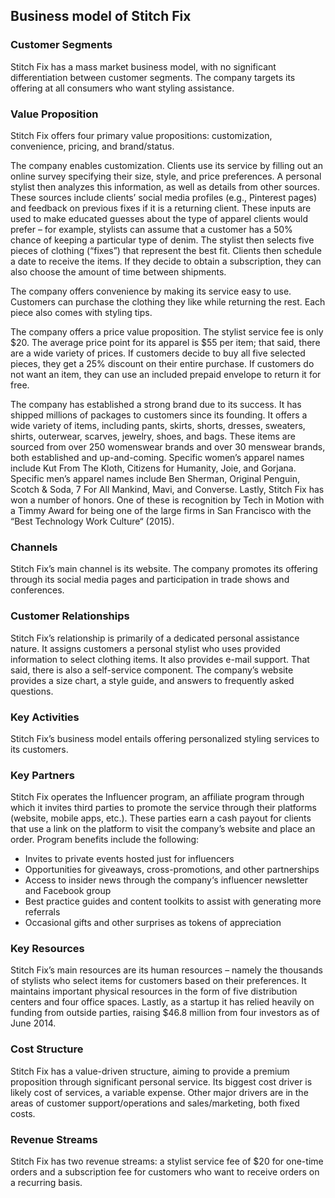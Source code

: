Business model of Stitch Fix
----------------------------

 ### Customer Segments

 Stitch Fix has a mass market business model, with no significant differentiation between customer segments. The company targets its offering at all consumers who want styling assistance.

 ### Value Proposition

 Stitch Fix offers four primary value propositions: customization, convenience, pricing, and brand/status.

 The company enables customization. Clients use its service by filling out an online survey specifying their size, style, and price preferences. A personal stylist then analyzes this information, as well as details from other sources. These sources include clients’ social media profiles (e.g., Pinterest pages) and feedback on previous fixes if it is a returning client. These inputs are used to make educated guesses about the type of apparel clients would prefer – for example, stylists can assume that a customer has a 50% chance of keeping a particular type of denim. The stylist then selects five pieces of clothing (“fixes”) that represent the best fit. Clients then schedule a date to receive the items. If they decide to obtain a subscription, they can also choose the amount of time between shipments.

 The company offers convenience by making its service easy to use. Customers can purchase the clothing they like while returning the rest. Each piece also comes with styling tips.

 The company offers a price value proposition. The stylist service fee is only $20. The average price point for its apparel is $55 per item; that said, there are a wide variety of prices. If customers decide to buy all five selected pieces, they get a 25% discount on their entire purchase. If customers do not want an item, they can use an included prepaid envelope to return it for free.

 The company has established a strong brand due to its success. It has shipped millions of packages to customers since its founding. It offers a wide variety of items, including pants, skirts, shorts, dresses, sweaters, shirts, outerwear, scarves, jewelry, shoes, and bags. These items are sourced from over 250 womenswear brands and over 30 menswear brands, both established and up-and-coming. Specific women’s apparel names include Kut From The Kloth, Citizens for Humanity, Joie, and Gorjana. Specific men’s apparel names include Ben Sherman, Original Penguin, Scotch & Soda, 7 For All Mankind, Mavi, and Converse. Lastly, Stitch Fix has won a number of honors. One of these is recognition by Tech in Motion with a Timmy Award for being one of the large firms in San Francisco with the “Best Technology Work Culture“ (2015).

 ### Channels

 Stitch Fix’s main channel is its website. The company promotes its offering through its social media pages and participation in trade shows and conferences.

 ### Customer Relationships

 Stitch Fix’s relationship is primarily of a dedicated personal assistance nature. It assigns customers a personal stylist who uses provided information to select clothing items. It also provides e-mail support. That said, there is also a self-service component. The company’s website provides a size chart, a style guide, and answers to frequently asked questions.

 ### Key Activities

 Stitch Fix’s business model entails offering personalized styling services to its customers.

 ### Key Partners

 Stitch Fix operates the Influencer program, an affiliate program through which it invites third parties to promote the service through their platforms (website, mobile apps, etc.). These parties earn a cash payout for clients that use a link on the platform to visit the company’s website and place an order. Program benefits include the following:

  * Invites to private events hosted just for influencers
 * Opportunities for giveaways, cross-promotions, and other partnerships
 * Access to insider news through the company‘s influencer newsletter and Facebook group
 * Best practice guides and content toolkits to assist with generating more referrals
 * Occasional gifts and other surprises as tokens of appreciation
  ### Key Resources

 Stitch Fix’s main resources are its human resources – namely the thousands of stylists who select items for customers based on their preferences. It maintains important physical resources in the form of five distribution centers and four office spaces. Lastly, as a startup it has relied heavily on funding from outside parties, raising $46.8 million from four investors as of June 2014.

 ### Cost Structure

 Stitch Fix has a value-driven structure, aiming to provide a premium proposition through significant personal service. Its biggest cost driver is likely cost of services, a variable expense. Other major drivers are in the areas of customer support/operations and sales/marketing, both fixed costs.

 ### Revenue Streams

 Stitch Fix has two revenue streams: a stylist service fee of $20 for one-time orders and a subscription fee for customers who want to receive orders on a recurring basis.